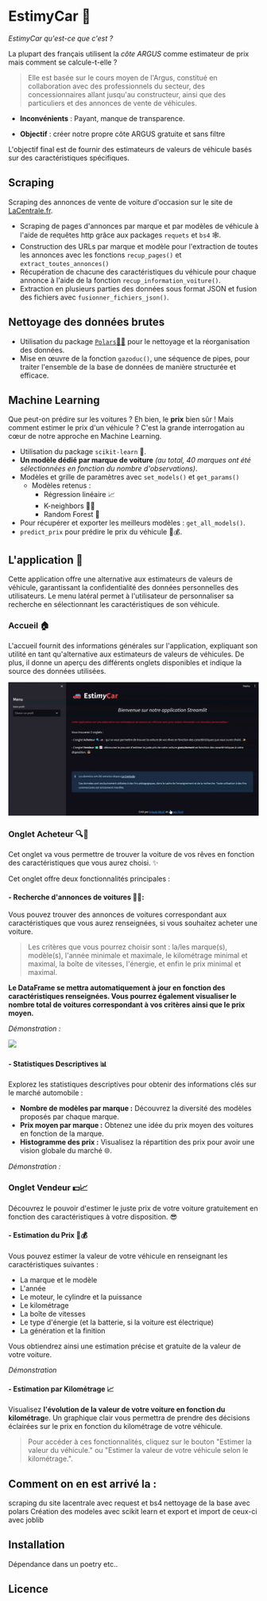 # EstimyCar 🚗

*EstimyCar qu'est-ce que c'est ?*

La plupart des français utilisent la *côte ARGUS* comme estimateur de prix mais comment se calcule-t-elle ?

> Elle est basée sur le cours moyen de l'Argus, constitué en collaboration avec des professionnels du secteur, des concessionnaires allant jusqu'au constructeur, ainsi que des particuliers et des annonces de vente de véhicules.


- **Inconvénients** : Payant, manque de transparence.

- **Objectif** : créer notre propre côte ARGUS gratuite et sans filtre  

L'objectif final est de fournir des estimateurs de valeurs de véhicule basés sur des caractéristiques spécifiques.


## Scraping
Scraping des annonces de vente de voiture d'occasion sur le site de [LaCentrale.fr](https://www.lacentrale.fr).

- Scraping de pages d'annonces par marque et par modèles de véhicule à l'aide de requêtes http grâce aux packages `requets` et `bs4` 🕸️.
- Construction des URLs par marque et modèle pour l'extraction de toutes les annonces avec les fonctions `recup_pages()` et `extract_toutes_annonces()`
- Récupération de chacune des caractéristiques du véhicule pour chaque annonce à l'aide de la fonction `recup_information_voiture()`. 
- Extraction en plusieurs parties des données sous format JSON et fusion des fichiers avec `fusionner_fichiers_json()`.

## Nettoyage des données brutes

- Utilisation du package [`Polars`🐻‍❄️](https://pola.rs/)  pour le nettoyage et la réorganisation des données. 
- Mise en œuvre de la fonction `gazoduc()`, une séquence de pipes, pour traiter l'ensemble de la base de données de manière structurée et efficace.

## Machine Learning

Que peut-on prédire sur les voitures ? Eh bien, le **prix** bien sûr ! Mais comment estimer le prix d'un véhicule ? C'est la grande interrogation au cœur de notre approche en Machine Learning.

- Utilisation du package `scikit-learn` 🧠.
- **Un modèle dédié par marque de voiture** *(au total, 40 marques ont été sélectionnées en fonction du nombre d'observations)*.
- Modèles et grille de paramètres avec `set_models()` et `get_params()`
  - Modèles retenus :
    - Régression linéaire 📈
    - K-neighbors 👬👭
    - Random Forest 🌳
- Pour récupérer et exporter les meilleurs modèles : `get_all_models()`.
- `predict_prix` pour prédire le prix du véhicule 🚗💰.


## L'application  🚀

Cette application offre une alternative aux estimateurs de valeurs de véhicule, garantissant la confidentialité des données personnelles des utilisateurs. Le menu latéral permet à l'utilisateur de personnaliser sa recherche en sélectionnant les caractéristiques de son véhicule.

### Accueil 🏠
L'accueil fournit des informations générales sur l'application, expliquant son utilité en tant qu'alternative aux estimateurs de valeurs de véhicules. De plus, il donne un aperçu des différents onglets disponibles et indique la source des données utilisées.

![](img/accueil.gif)


### Onglet Acheteur 🔍🚗
Cet onglet va vous permettre de trouver la voiture de vos rêves en fonction des caractéristiques que vous aurez choisi. ✨

Cet onglet offre deux fonctionnalités principales :

#### - Recherche d'annonces de voitures 🕵️‍♂️:

Vous pouvez trouver des annonces de voitures correspondant aux caractéristiques que vous aurez renseignées, si vous souhaitez acheter une voiture.
> Les critères que vous pourrez choisir sont : la/les marque(s), modèle(s), l'année minimale et maximale, le kilométrage minimal et maximal, la boîte de vitesses, l'énergie, et enfin le prix minimal et maximal.


**Le DataFrame se mettra automatiquement à jour en fonction des caractéristiques renseignées. Vous pourrez également visualiser le nombre total de voitures correspondant à vos critères ainsi que le prix moyen.**

*Démonstration :*

![](img/acheteur_achat.gif)



#### - Statistiques Descriptives 📊

Explorez les statistiques descriptives pour obtenir des informations clés sur le marché automobile :

- **Nombre de modèles par marque :** Découvrez la diversité des modèles proposés par chaque marque.
- **Prix moyen par marque :** Obtenez une idée du prix moyen des voitures en fonction de la marque.
- **Histogramme des prix :** Visualisez la répartition des prix pour avoir une vision globale du marché 🌐. 

*Démonstration :*



### Onglet Vendeur 💵📈

Découvrez le pouvoir d'estimer le juste prix de votre voiture gratuitement en fonction des caractéristiques à votre disposition. 😎

#### - Estimation du Prix 🚗💰

Vous pouvez estimer la valeur de votre véhicule en renseignant les caractéristiques suivantes :
- La marque et le modèle
- L'année
- Le moteur, le cylindre et la puissance
- Le kilométrage
- La boîte de vitesses
- Le type d'énergie (et la batterie, si la voiture est électrique)
- La génération et la finition

Vous obtiendrez ainsi une estimation précise et gratuite de la valeur de votre voiture.

*Démonstration*

#### - Estimation par Kilométrage 📈

Visualisez **l'évolution de la valeur de votre voiture en fonction du kilométrag**e. Un graphique clair vous permettra de prendre des décisions éclairées sur le prix en fonction du kilométrage de votre véhicule.


> Pour accéder à ces fonctionnalités, cliquez sur le bouton "Estimer la valeur du véhicule." ou "Estimer la valeur de votre véhicule selon le kilométrage.".

## Comment on en est arrivé la :

scraping du site lacentrale avec request et bs4
nettoyage de la base avec polars
Création des modeles avec scikit learn et export et import de ceux-ci avec joblib

## Installation
Dépendance dans un poetry etc..

## Licence


